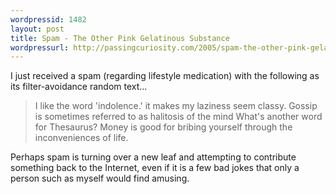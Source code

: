 ```yaml
---
wordpressid: 1482
layout: post
title: Spam - The Other Pink Gelatinous Substance
wordpressurl: http://passingcuriosity.com/2005/spam-the-other-pink-gelatinous-substance/
---
```

I just received a spam (regarding lifestyle medication) with the following as its filter-avoidance random text...
<blockquote>I like the word 'indolence.' it makes my laziness seem classy.
Gossip is sometimes referred to as halitosis of the mind
What's another word for Thesaurus?
Money is good for bribing yourself through the inconveniences of life.</blockquote>Perhaps spam is turning over a new leaf and attempting to contribute something back to the Internet, even if it is a few bad jokes that only a person such as myself would find amusing.
